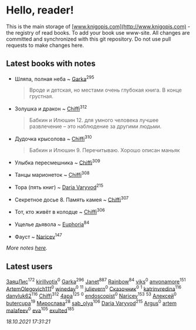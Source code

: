 # Hello, reader!
This is the main storage of [www.knigopis.com](http://www.knigopis.com) - the registry of read books.
To add your book use www-site. All changes are committed and synchronized with this git repository.
Do not use pull requests to make changes here.


## Latest books with notes
* Шляпа, полная неба ~ [Garka](users/115/115753719718250012620-google)<sup>295</sup>
    > Вроде и детская, но местами очень глубокая книга. В конце грустная.

* Золушка и дракон ~ [Chiffi](users/105/105831994080785626680-google)<sup>312</sup>
    > Бабкин и Илюшин 12. для умного человека лучшее развлечение – это наблюдение за другими людьми.

* Дудочка крысолова ~ [Chiffi](users/105/105831994080785626680-google)<sup>310</sup>
    > Бабкин и Илюшин 9. Перечитываю. Хорошо описан маньяк

* Улыбка пересмешника ~ [Chiffi](users/105/105831994080785626680-google)<sup>309</sup>

* Танцы марионеток ~ [Chiffi](users/105/105831994080785626680-google)<sup>308</sup>

* Тора (пять книг) ~ [Daria Varyvod](users/829/829893410524253-facebook)<sup>215</sup>

* Секретное досье 8. Память камея ~ [Chiffi](users/105/105831994080785626680-google)<sup>307</sup>

* Тот, кто живёт в колодце ~ [Chiffi](users/105/105831994080785626680-google)<sup>306</sup>

* Ущелье дьявола ~ [Euphoria](users/106/106304994652616315178-google)<sup>84</sup>

* Фауст ~ [Naricev](users/107/107090515204537133928-google)<sup>147</sup>


_More notes [here](latest_books_with_notes.md)._


## Latest users
[ЗаяцЛис](users/112/112388384595246311466-google)<sup>172</sup> 
[kirillvotix](users/558/55867477-vkontakte)<sup>0</sup> 
[Garka](users/115/115753719718250012620-google)<sup>296</sup> 
[Janet](users/108/108113656204404967440-google)<sup>887</sup> 
[Rainbow](users/109/109787328219839805802-google)<sup>84</sup> 
[viks](users/104/104718659356468650159-google)<sup>0</sup> 
[anvonamore](users/595/5957175-vkontakte)<sup>151</sup> 
[ArtemOlegovich111](users/141/1416013121-yandex)<sup>0</sup> 
[wineday](users/109/109177413698288038104-google)<sup>0</sup> 
[](users/110/110108278789076439525-google)<sup>11</sup> 
[julievern](users/378/378919644-vkontakte)<sup>0</sup> 
[Сказочник](users/320/3207576862804245-facebook)<sup>0</sup> 
[](users/675/6759993668976819705-mailru)<sup>1</sup> 
[katrinvredina](users/233/2336755-vkontakte)<sup>116</sup> 
[danyluk62](users/374/374149854-vkontakte)<sup>116</sup> 
[Chiffi](users/105/105831994080785626680-google)<sup>312</sup> 
[4apa](users/117/117392596378069249667-google)<sup>125</sup> 
[](users/111/111979096949326447879-google)<sup>0</sup> 
[endoscopist](users/399/399394571-vkontakte)<sup>0</sup> 
[Naricev](users/107/107090515204537133928-google)<sup>153</sup> 
[](users/153/1537586159620888-facebook)<sup>53</sup> 
[Алексей](users/524/524909550-vkontakte)<sup>0</sup> 
[butercupa](users/193/193697993-vkontakte)<sup>19</sup> 
[Мирослава](users/106/106107989792957993574-google)<sup>28</sup> 
[sab_olya](users/139/139338401-vkontakte)<sup>106</sup> 
[Daria Varyvod](users/829/829893410524253-facebook)<sup>215</sup> 
[Argus](users/104/104589481690203844799-google)<sup>0</sup> 
[artem malafeev](users/387/387592938-vkontakte)<sup>0</sup> 
[eva](users/111/111656270551033014778-google)<sup>105</sup> 
[exulted](users/100/100599204551896265722-google)<sup>185</sup> 


_18.10.2021 17:31:21_
